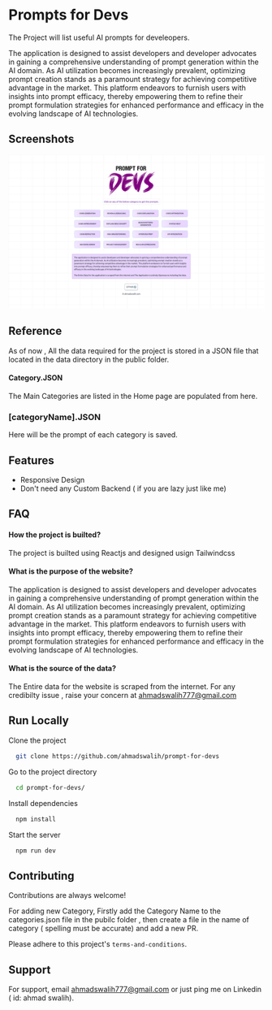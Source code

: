 
# Prompts for Devs

The Project will list useful AI prompts for develeopers. 

The application is designed to assist developers and developer advocates in gaining a comprehensive understanding of prompt generation within the AI domain. As AI utilization becomes increasingly prevalent, optimizing prompt creation stands as a paramount strategy for achieving competitive advantage in the market. This platform endeavors to furnish users with insights into prompt efficacy, thereby empowering them to refine their prompt formulation strategies for enhanced performance and efficacy in the evolving landscape of AI technologies.


## Screenshots

![App Screenshot](https://github.com/ahmadswalih/prompt-for-devs/blob/master/public/screenshot.png)


##  Reference

As of now , All the data required for the project is stored in a  JSON file that located in the data directory in the public folder.

#### Category.JSON

The Main Categories are listed in the Home page are populated from here.

### [categoryName].JSON

Here will be the prompt of each category is saved.


## Features

- Responsive Design
- Don't need any Custom Backend ( if you are lazy just like me)

## FAQ

#### How the project is builted?

The project is builted using Reactjs and designed usign Tailwindcss

#### What is the purpose of the website?

The application is designed to assist developers and developer advocates in gaining a comprehensive understanding of prompt generation within the AI domain. As AI utilization becomes increasingly prevalent, optimizing prompt creation stands as a paramount strategy for achieving competitive advantage in the market. This platform endeavors to furnish users with insights into prompt efficacy, thereby empowering them to refine their prompt formulation strategies for enhanced performance and efficacy in the evolving landscape of AI technologies.

#### What is the source of the data?

The Entire data for the website is scraped from the internet. For any credibilty issue , raise your concern at ahmadswalih777@gmail.com


## Run Locally

Clone the project

```bash
  git clone https://github.com/ahmadswalih/prompt-for-devs
```

Go to the project directory

```bash
  cd prompt-for-devs/
```

Install dependencies

```bash
  npm install
```

Start the server

```bash
  npm run dev
```


## Contributing

Contributions are always welcome!

For adding new Category, Firstly add the Category Name to the categories.json file in the pubilc folder , then create a file in the name of category ( spelling must be accurate) and add a new PR.



Please adhere to this project's `terms-and-conditions`.


## Support

For support, email ahmadswalih777@gmail.com or just ping me on Linkedin ( id: ahmad swalih).

